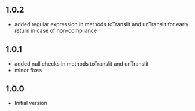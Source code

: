 ## 1.0.2

- added regular expression in methods toTranslit and unTranslit for early return in case of non-compliance

## 1.0.1

- added null checks in methods toTranslit and unTranslit
- minor fixes

## 1.0.0

- Initial version
